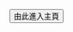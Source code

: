 <html>
    <hesd>
        <mata charset="utf-8"></mata>
        <title>歡迎蒞臨</title>
    </hesd>
    <body>
        <a href="練習.html"><button>由此進入主頁</button></a>
    </body>
    <script>
    function a(){
        alert ("歡迎蒞臨");
    }
    console.log(a());
    </script>
    <script type="text/javascript" src="練習.js"></script>
</html>
